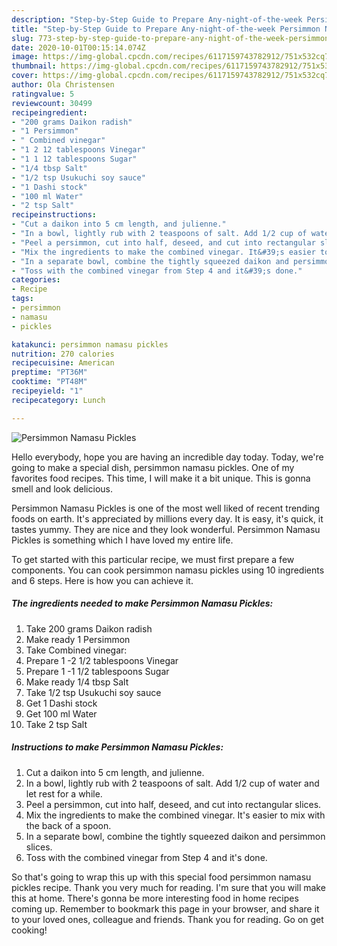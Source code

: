 ```yaml
---
description: "Step-by-Step Guide to Prepare Any-night-of-the-week Persimmon Namasu Pickles"
title: "Step-by-Step Guide to Prepare Any-night-of-the-week Persimmon Namasu Pickles"
slug: 773-step-by-step-guide-to-prepare-any-night-of-the-week-persimmon-namasu-pickles
date: 2020-10-01T00:15:14.074Z
image: https://img-global.cpcdn.com/recipes/6117159743782912/751x532cq70/persimmon-namasu-pickles-recipe-main-photo.jpg
thumbnail: https://img-global.cpcdn.com/recipes/6117159743782912/751x532cq70/persimmon-namasu-pickles-recipe-main-photo.jpg
cover: https://img-global.cpcdn.com/recipes/6117159743782912/751x532cq70/persimmon-namasu-pickles-recipe-main-photo.jpg
author: Ola Christensen
ratingvalue: 5
reviewcount: 30499
recipeingredient:
- "200 grams Daikon radish"
- "1 Persimmon"
- " Combined vinegar"
- "1 2 12 tablespoons Vinegar"
- "1 1 12 tablespoons Sugar"
- "1/4 tbsp Salt"
- "1/2 tsp Usukuchi soy sauce"
- "1 Dashi stock"
- "100 ml Water"
- "2 tsp Salt"
recipeinstructions:
- "Cut a daikon into 5 cm length, and julienne."
- "In a bowl, lightly rub with 2 teaspoons of salt. Add 1/2 cup of water and let rest for a while."
- "Peel a persimmon, cut into half, deseed, and cut into rectangular slices."
- "Mix the ingredients to make the combined vinegar. It&#39;s easier to mix with the back of a spoon."
- "In a separate bowl, combine the tightly squeezed daikon and persimmon slices."
- "Toss with the combined vinegar from Step 4 and it&#39;s done."
categories:
- Recipe
tags:
- persimmon
- namasu
- pickles

katakunci: persimmon namasu pickles 
nutrition: 270 calories
recipecuisine: American
preptime: "PT36M"
cooktime: "PT48M"
recipeyield: "1"
recipecategory: Lunch

---
```



![Persimmon Namasu Pickles](https://img-global.cpcdn.com/recipes/6117159743782912/751x532cq70/persimmon-namasu-pickles-recipe-main-photo.jpg)

Hello everybody, hope you are having an incredible day today. Today, we're going to make a special dish, persimmon namasu pickles. One of my favorites food recipes. This time, I will make it a bit unique. This is gonna smell and look delicious.



Persimmon Namasu Pickles is one of the most well liked of recent trending foods on earth. It's appreciated by millions every day. It is easy, it's quick, it tastes yummy. They are nice and they look wonderful. Persimmon Namasu Pickles is something which I have loved my entire life.


To get started with this particular recipe, we must first prepare a few components. You can cook persimmon namasu pickles using 10 ingredients and 6 steps. Here is how you can achieve it.

<!--inarticleads1-->

##### The ingredients needed to make Persimmon Namasu Pickles:

1. Take 200 grams Daikon radish
1. Make ready 1 Persimmon
1. Take  Combined vinegar:
1. Prepare 1 -2 1/2 tablespoons Vinegar
1. Prepare 1 -1 1/2 tablespoons Sugar
1. Make ready 1/4 tbsp Salt
1. Take 1/2 tsp Usukuchi soy sauce
1. Get 1 Dashi stock
1. Get 100 ml Water
1. Take 2 tsp Salt




<!--inarticleads2-->

##### Instructions to make Persimmon Namasu Pickles:

1. Cut a daikon into 5 cm length, and julienne.
1. In a bowl, lightly rub with 2 teaspoons of salt. Add 1/2 cup of water and let rest for a while.
1. Peel a persimmon, cut into half, deseed, and cut into rectangular slices.
1. Mix the ingredients to make the combined vinegar. It&#39;s easier to mix with the back of a spoon.
1. In a separate bowl, combine the tightly squeezed daikon and persimmon slices.
1. Toss with the combined vinegar from Step 4 and it&#39;s done.




So that's going to wrap this up with this special food persimmon namasu pickles recipe. Thank you very much for reading. I'm sure that you will make this at home. There's gonna be more interesting food in home recipes coming up. Remember to bookmark this page in your browser, and share it to your loved ones, colleague and friends. Thank you for reading. Go on get cooking!
